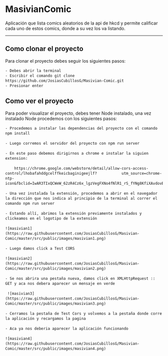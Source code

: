 # MasivianComic

Aplicación que lista comics aleatorios de la api de hkcd y permite calificar cada uno de estos comics, donde a su vez los va listando.

---


## Como clonar el proyecto

Para clonar el proyecto debes seguir los siguientes pasos:

    - Debes abrir la terminal
    - Escribir el comando git clone https://github.com/JosiasCubillosG/Masivian-Comic.git
    - Presionar enter

## Como ver el proyecto

Para poder visualizar el proyecto, debes tener Node instalado, una vez instalado Node procedemos con los siguientes pasos:

    - Procedemos a instalar las dependencias del proyecto con el comando npm install

    - Luego corremos el servidor del proyecto con npm run server

    - En este paso debemos dirigirnos a chrome e instalar la siguien extension: 

        https://chrome.google.com/webstore/detail/allow-cors-access-control/lhobafahddgcelffkeicbaginigeejlf?           utm_source=chrome-ntp-icon&fbclid=IwAR3TIxQCWeW_62zR4Cz6x_lgzVegFXNo4fNlR1_rS_fYNg8KfiXAvdovB5Qx

    - Una vez instalada la extensión, procedemos a abrir en el navegador la dirección que nos indica al principio de la terminal al correr el comando npm run server 

    - Estando allí, abrimos la extensión previamente instalados y clickeamos en el logotipo de la extensión
    
    ![masivian1](https://raw.githubusercontent.com/JosiasCubillosG/Masivian-Comic/master/src/public/images/masivian1.png)

    - Luego damos click a Test CORS 
    
    ![masivian2](https://raw.githubusercontent.com/JosiasCubillosG/Masivian-Comic/master/src/public/images/masivian2.png)

    - Se nos abrira una pestaña nueva, damos click en XMLHttpRequest :: GET y aca nos debera aparecer un mensaje en verde
     
     ![masivian3](https://raw.githubusercontent.com/JosiasCubillosG/Masivian-Comic/master/src/public/images/masivian3.png)
     
    - Cerramos la pestaña de Test Cors y volvemos a la pestaña donde corre la aplicación y recargamos la pagina

    - Aca ya nos deberia aparecer la aplicación funcionando
    
    ![masivian4](https://raw.githubusercontent.com/JosiasCubillosG/Masivian-Comic/master/src/public/images/masivian4.png)
